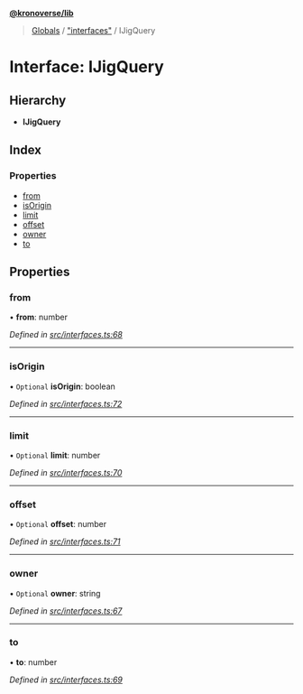 **[@kronoverse/lib](../README.md)**

> [Globals](../globals.md) / ["interfaces"](../modules/_interfaces_.md) / IJigQuery

# Interface: IJigQuery

## Hierarchy

* **IJigQuery**

## Index

### Properties

* [from](_interfaces_.ijigquery.md#from)
* [isOrigin](_interfaces_.ijigquery.md#isorigin)
* [limit](_interfaces_.ijigquery.md#limit)
* [offset](_interfaces_.ijigquery.md#offset)
* [owner](_interfaces_.ijigquery.md#owner)
* [to](_interfaces_.ijigquery.md#to)

## Properties

### from

•  **from**: number

*Defined in [src/interfaces.ts:68](https://github.com/kronoverse-inc/krono-lib/blob/724f1dc/src/interfaces.ts#L68)*

___

### isOrigin

• `Optional` **isOrigin**: boolean

*Defined in [src/interfaces.ts:72](https://github.com/kronoverse-inc/krono-lib/blob/724f1dc/src/interfaces.ts#L72)*

___

### limit

• `Optional` **limit**: number

*Defined in [src/interfaces.ts:70](https://github.com/kronoverse-inc/krono-lib/blob/724f1dc/src/interfaces.ts#L70)*

___

### offset

• `Optional` **offset**: number

*Defined in [src/interfaces.ts:71](https://github.com/kronoverse-inc/krono-lib/blob/724f1dc/src/interfaces.ts#L71)*

___

### owner

• `Optional` **owner**: string

*Defined in [src/interfaces.ts:67](https://github.com/kronoverse-inc/krono-lib/blob/724f1dc/src/interfaces.ts#L67)*

___

### to

•  **to**: number

*Defined in [src/interfaces.ts:69](https://github.com/kronoverse-inc/krono-lib/blob/724f1dc/src/interfaces.ts#L69)*
